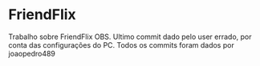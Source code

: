 # FriendFlix
Trabalho sobre FriendFlix
OBS. Ultimo commit dado pelo user errado, por conta das configurações do PC. Todos os commits foram dados por joaopedro489
